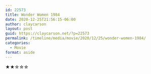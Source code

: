 ```yaml
---
id: 22573
title: Wonder Women 1984
date: 2020-12-25T21:56:15-06:00
author: claycarson
layout: post
guid: https://claycarson.net/?p=22573
permalink: /timeline/media/movie/2020/12/25/wonder-women-1984/
categories:
  - Movie
format: aside
---
```

<div class="media-details"></div>

<div class="media-creator"></div>

<div class="media-rating">★★☆☆☆</div>